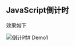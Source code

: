 ## JavaScript倒计时
效果如下

![倒计时](http://upload-images.jianshu.io/upload_images/1767852-8b862022e15d474a.png?imageMogr2/auto-orient/strip%7CimageView2/2/w/1240)# Demo1
